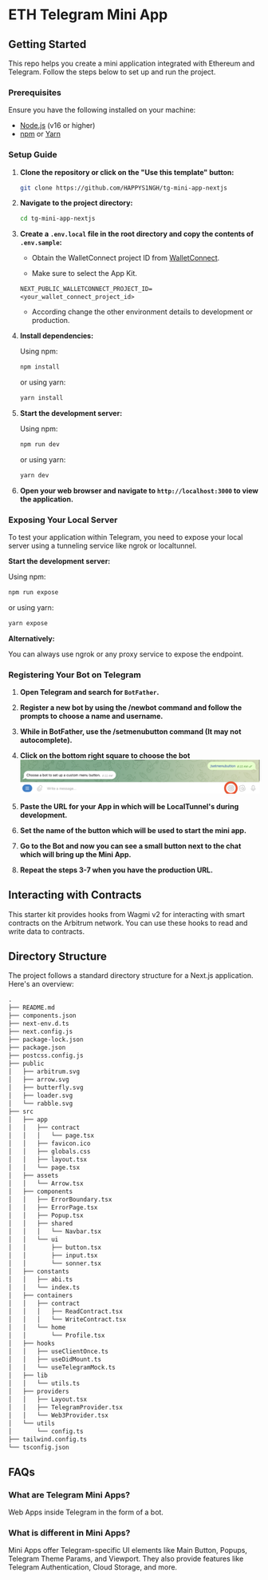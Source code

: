 # ETH Telegram Mini App 

## Getting Started

This repo helps you create a mini application integrated with Ethereum and Telegram. Follow the steps below to set up and run the project.

### Prerequisites

Ensure you have the following installed on your machine:

- [Node.js](https://nodejs.org/) (v16 or higher)
- [npm](https://www.npmjs.com/) or [Yarn](https://yarnpkg.com/)

### Setup Guide

1. **Clone the repository or click on the "Use this template" button:**

   ```bash
   git clone https://github.com/HAPPYS1NGH/tg-mini-app-nextjs
   ```

2. **Navigate to the project directory:**

   ```bash
   cd tg-mini-app-nextjs
   ```

3. **Create a `.env.local` file in the root directory and copy the contents of `.env.sample`:**

   - Obtain the WalletConnect project ID from [WalletConnect](https://cloud.walletconnect.com/).

   - Make sure to select the App Kit.

   ```env
   NEXT_PUBLIC_WALLETCONNECT_PROJECT_ID=<your_wallet_connect_project_id>
   ```

   - According change the other environment details to development or production.

4. **Install dependencies:**

   Using npm:

   ```bash
   npm install
   ```

   or using yarn:

   ```bash
   yarn install
   ```

5. **Start the development server:**

   Using npm:

   ```bash
   npm run dev
   ```

   or using yarn:

   ```bash
   yarn dev
   ```

6. **Open your web browser and navigate to `http://localhost:3000` to view the application.**

### Exposing Your Local Server

To test your application within Telegram, you need to expose your local server using a tunneling service like ngrok or localtunnel.

**Start the development server:**

Using npm:

```bash
npm run expose
```

or using yarn:

```bash
yarn expose
```

**Alternatively:**

You can always use ngrok or any proxy service to expose the endpoint.

### Registering Your Bot on Telegram

1. **Open Telegram and search for `BotFather`.**

2. **Register a new bot by using the /newbot command and follow the prompts to choose a name and username.**

3. **While in BotFather, use the /setmenubutton command (It may not autocomplete).**

4. **Click on the bottom right square to choose the bot**
   ![Selecting the Bot](/src/assets/botfather-tut1.png?raw=true)

5. **Paste the URL for your App in which will be LocalTunnel's during development.**

6. **Set the name of the button which will be used to start the mini app.**

7. **Go to the Bot and now you can see a small button next to the chat which will bring up the Mini App.**

8. **Repeat the steps 3-7 when you have the production URL.**

## Interacting with Contracts

This starter kit provides hooks from Wagmi v2 for interacting with smart contracts on the Arbitrum network. You can use these hooks to read and write data to contracts.

## Directory Structure

The project follows a standard directory structure for a Next.js application. Here's an overview:

```
.
├── README.md
├── components.json
├── next-env.d.ts
├── next.config.js
├── package-lock.json
├── package.json
├── postcss.config.js
├── public
│   ├── arbitrum.svg
│   ├── arrow.svg
│   ├── butterfly.svg
│   ├── loader.svg
│   └── rabble.svg
├── src
│   ├── app
│   │   ├── contract
│   │   │   └── page.tsx
│   │   ├── favicon.ico
│   │   ├── globals.css
│   │   ├── layout.tsx
│   │   └── page.tsx
│   ├── assets
│   │   └── Arrow.tsx
│   ├── components
│   │   ├── ErrorBoundary.tsx
│   │   ├── ErrorPage.tsx
│   │   ├── Popup.tsx
│   │   ├── shared
│   │   │   └── Navbar.tsx
│   │   └── ui
│   │       ├── button.tsx
│   │       ├── input.tsx
│   │       └── sonner.tsx
│   ├── constants
│   │   ├── abi.ts
│   │   └── index.ts
│   ├── containers
│   │   ├── contract
│   │   │   ├── ReadContract.tsx
│   │   │   └── WriteContract.tsx
│   │   └── home
│   │       └── Profile.tsx
│   ├── hooks
│   │   ├── useClientOnce.ts
│   │   ├── useDidMount.ts
│   │   └── useTelegramMock.ts
│   ├── lib
│   │   └── utils.ts
│   ├── providers
│   │   ├── Layout.tsx
│   │   ├── TelegramProvider.tsx
│   │   └── Web3Provider.tsx
│   └── utils
│       └── config.ts
├── tailwind.config.ts
└── tsconfig.json
```

## FAQs

### What are Telegram Mini Apps?

Web Apps inside Telegram in the form of a bot.

### What is different in Mini Apps?

Mini Apps offer Telegram-specific UI elements like Main Button, Popups, Telegram Theme Params, and Viewport. They also provide features like Telegram Authentication, Cloud Storage, and more.

